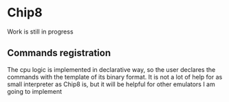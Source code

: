 # Chip8

Work is still in progress

## Commands registration
The cpu logic is implemented in declarative way, so the user declares the commands with the template of its binary format. It is not a lot of help for as small interpreter as Chip8 is, but it will be helpful for other emulators I am going to implement
